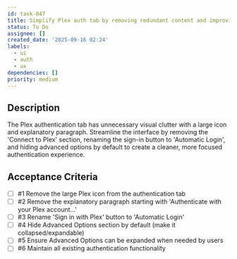```yaml
---
id: task-047
title: Simplify Plex auth tab by removing redundant content and improving layout
status: To Do
assignee: []
created_date: '2025-09-16 02:24'
labels:
  - ui
  - auth
  - ux
dependencies: []
priority: medium
---
```


## Description

The Plex authentication tab has unnecessary visual clutter with a large icon and explanatory paragraph. Streamline the interface by removing the 'Connect to Plex' section, renaming the sign-in button to 'Automatic Login', and hiding advanced options by default to create a cleaner, more focused authentication experience.

## Acceptance Criteria
<!-- AC:BEGIN -->
- [ ] #1 Remove the large Plex icon from the authentication tab
- [ ] #2 Remove the explanatory paragraph starting with 'Authenticate with your Plex account...'
- [ ] #3 Rename 'Sign in with Plex' button to 'Automatic Login'
- [ ] #4 Hide Advanced Options section by default (make it collapsed/expandable)
- [ ] #5 Ensure Advanced Options can be expanded when needed by users
- [ ] #6 Maintain all existing authentication functionality
<!-- AC:END -->
